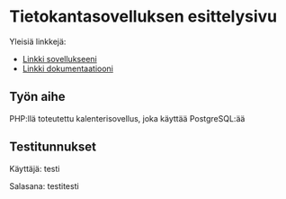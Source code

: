 # Tietokantasovelluksen esittelysivu

Yleisiä linkkejä:

* [Linkki sovellukseeni](http://jvaalto.users.cs.helsinki.fi/kalenteri)
* [Linkki dokumentaatiooni](doc/dokumentaatio.pdf)

## Työn aihe

PHP:llä toteutettu kalenterisovellus, joka käyttää PostgreSQL:ää

## Testitunnukset

Käyttäjä: testi

Salasana: testitesti
